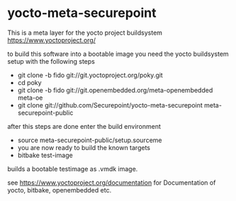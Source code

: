 # yocto-meta-securepoint
This is a meta layer for the yocto project buildsystem https://www.yoctoproject.org/

to build this software into a bootable image you need the yocto buildsystem setup with the following steps

* git clone -b fido git://git.yoctoproject.org/poky.git
* cd poky
* git clone -b fido git://git.openembedded.org/meta-openembedded meta-oe
* git clone git://github.com/Securepoint/yocto-meta-securepoint meta-securepoint-public


after this steps are done enter the build environment

* source meta-securepoint-public/setup.sourceme
* you are now ready to build the known targets
*   bitbake test-image

builds a bootable testimage as .vmdk image.

see  https://www.yoctoproject.org/documentation
for Documentation of yocto, bitbake, openembedded etc.





